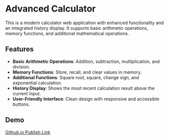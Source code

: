 # Advanced Calculator

This is a modern calculator web application with enhanced functionality and an integrated history display. It supports basic arithmetic operations, memory functions, and additional mathematical operations.

## Features

- **Basic Arithmetic Operations**: Addition, subtraction, multiplication, and division.
- **Memory Functions**: Store, recall, and clear values in memory.
- **Additional Functions**: Square root, square, change sign, and exponential calculation.
- **History Display**: Shows the most recent calculation result above the current input.
- **User-Friendly Interface**: Clean design with responsive and accessible buttons.

## Demo

[Github.io Publish Link](https://awasumina.github.io/WLiT-Calculator/)


